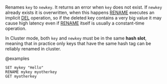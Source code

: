 Renames `key` to `newkey`.
It returns an error when `key` does not exist.
If `newkey` already exists it is overwritten, when this happens [RENAME](/commands/rename) executes an implicit [DEL](/commands/del) operation, so if the deleted key contains a very big value it may cause high latency even if [RENAME](/commands/rename) itself is usually a constant-time operation.

In Cluster mode, both `key` and `newkey` must be in the same **hash slot**, meaning that in practice only keys that have the same hash tag can be reliably renamed in cluster.

@examples

```cli
SET mykey "Hello"
RENAME mykey myotherkey
GET myotherkey
```

